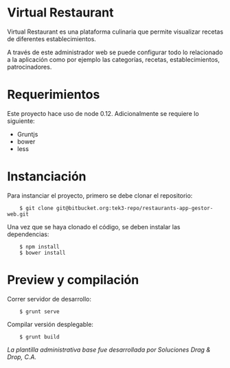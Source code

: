 Virtual Restaurant
==================

Virtual Restaurant es una plataforma culinaria que permite visualizar
recetas de diferentes establecimientos.

A través de este administrador web se puede configurar todo lo relacionado
a la aplicación como por ejemplo las categorías, recetas, establecimientos,
patrocinadores.

# Requerimientos

Este proyecto hace uso de node 0.12. Adicionalmente se requiere lo siguiente:

* Gruntjs
* bower
* less

# Instanciación

Para instanciar el proyecto, primero se debe clonar el repositorio:

		$ git clone git@bitbucket.org:tek3-repo/restaurants-app-gestor-web.git

Una vez que se haya clonado el código, se deben instalar las dependencias:

		$ npm install
		$ bower install

# Preview y compilación

Correr servidor de desarrollo:

		$ grunt serve

Compilar versión desplegable:

		$ grunt build

*La plantilla administrativa base fue desarrollada por Soluciones Drag & Drop, C.A.*
